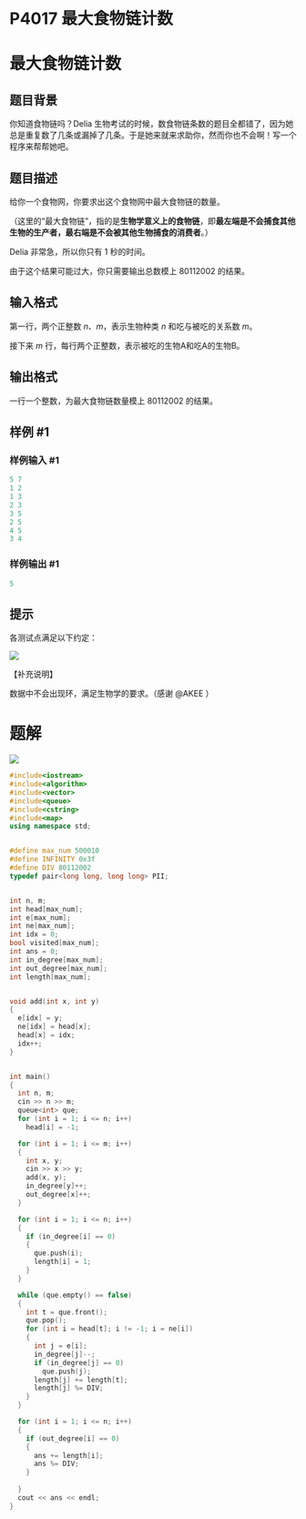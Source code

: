 # P4017 最大食物链计数

# 最大食物链计数

## 题目背景

你知道食物链吗？Delia 生物考试的时候，数食物链条数的题目全都错了，因为她总是重复数了几条或漏掉了几条。于是她来就来求助你，然而你也不会啊！写一个程序来帮帮她吧。

## 题目描述

给你一个食物网，你要求出这个食物网中最大食物链的数量。

（这里的“最大食物链”，指的是**生物学意义上的食物链**，即**最左端是不会捕食其他生物的生产者，最右端是不会被其他生物捕食的消费者**。）

Delia 非常急，所以你只有 $1$ 秒的时间。

由于这个结果可能过大，你只需要输出总数模上 $80112002$ 的结果。

## 输入格式

第一行，两个正整数 $n、m$，表示生物种类 $n$ 和吃与被吃的关系数 $m$。

接下来 $m$ 行，每行两个正整数，表示被吃的生物A和吃A的生物B。

## 输出格式

一行一个整数，为最大食物链数量模上 $80112002$ 的结果。

## 样例 #1

### 样例输入 #1

```c++
5 7
1 2
1 3
2 3
3 5
2 5
4 5
3 4
```

### 样例输出 #1

```c++
5
```

## 提示

各测试点满足以下约定：

![](https://cdn.luogu.com.cn/upload/pic/12011.png)

【补充说明】

数据中不会出现环，满足生物学的要求。（感谢 @AKEE ）

# 题解

![](image/image_c5-GlKVnXO.png)

```c++
#include<iostream>
#include<algorithm>
#include<vector>
#include<queue>
#include<cstring>
#include<map>
using namespace std;


#define max_num 500010
#define INFINITY 0x3f   
#define DIV 80112002
typedef pair<long long, long long> PII;


int n, m;
int head[max_num];
int e[max_num];
int ne[max_num];
int idx = 0;
bool visited[max_num];
int ans = 0;
int in_degree[max_num];
int out_degree[max_num];
int length[max_num];


void add(int x, int y)
{
  e[idx] = y;
  ne[idx] = head[x];
  head[x] = idx;
  idx++;
}


int main()
{
  int n, m;
  cin >> n >> m;
  queue<int> que;
  for (int i = 1; i <= n; i++)
    head[i] = -1;

  for (int i = 1; i <= m; i++)
  {
    int x, y;
    cin >> x >> y;
    add(x, y);
    in_degree[y]++;
    out_degree[x]++;
  }

  for (int i = 1; i <= n; i++)
  {
    if (in_degree[i] == 0)
    {
      que.push(i);
      length[i] = 1;
    }  
  }

  while (que.empty() == false)
  {
    int t = que.front();
    que.pop();
    for (int i = head[t]; i != -1; i = ne[i])
    {
      int j = e[i];
      in_degree[j]--;
      if (in_degree[j] == 0)
        que.push(j);
      length[j] += length[t];
      length[j] %= DIV;
    }
  }

  for (int i = 1; i <= n; i++)
  {
    if (out_degree[i] == 0)
    {
      ans += length[i];
      ans %= DIV;
    }
      
  }
  cout << ans << endl;
}
```
